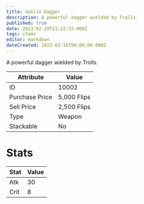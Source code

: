 ```yaml
---
title: Goblin Dagger
description: A powerful dagger wielded by Trolls.
published: true
date: 2023-02-28T21:22:33.000Z
tags: items
editor: markdown
dateCreated: 2023-02-16T00:00:00.000Z
---
```


A powerful dagger wielded by Trolls.

|Attribute|Value|
|-|-|
|ID|10002|
|Purchase Price|5,000 Flips|
|Sell Price|2,500 Flips|
|Type|Weapon|
|Stackable|No|

# Stats
|Stat|Value|
|-|-|
|Atk|30|
|Crit|8|
